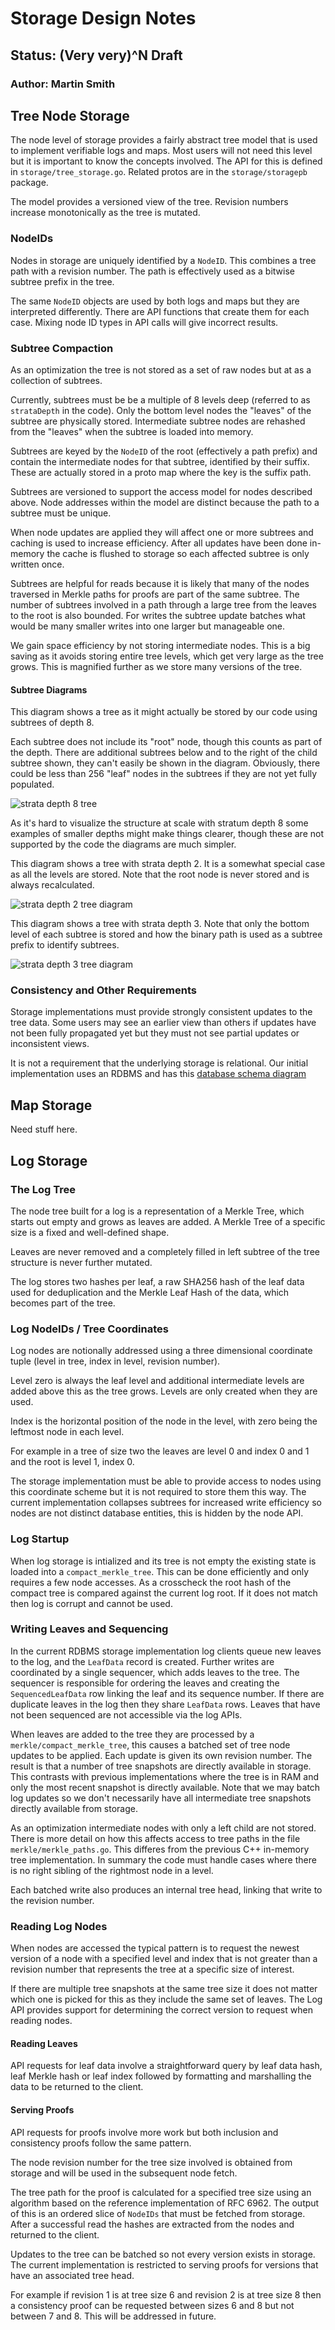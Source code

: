 # Storage Design Notes
## Status: (Very very)^N Draft
### Author: Martin Smith

## Tree Node Storage

The node level of storage provides a fairly abstract tree model that is used to implement
verifiable logs and maps. Most users will not need this level but it is important to know the
concepts involved. The API for this is defined in `storage/tree_storage.go`. Related protos are in
the `storage/storagepb` package.

The model provides a versioned view of the tree. Revision numbers increase monotonically as the
tree is mutated.

### NodeIDs

Nodes in storage are uniquely identified by a `NodeID`. This combines a tree path with
a revision number. The path is effectively used as a bitwise subtree prefix in the tree. 

The same `NodeID` objects are used by both logs and maps but they are interpreted differently.
There are API functions that create them for each case. Mixing node ID types in API calls will
give incorrect results.

### Subtree Compaction

As an optimization the tree is not stored as a set of raw nodes but at as a collection of subtrees.

Currently, subtrees must be be a multiple of 8 levels deep (referred to as `strataDepth` in the
code). Only the bottom level nodes the "leaves" of the subtree are physically stored.
Intermediate subtree nodes are rehashed from the "leaves" when the subtree is loaded into memory.

Subtrees are keyed by the `NodeID` of the root (effectively a path prefix) and contain the
intermediate nodes for that subtree, identified by their suffix. These are actually stored in a
proto map where the key is the suffix path. 

Subtrees are versioned to support the access model for nodes described above. Node addresses within
the model are distinct because the path to a subtree must be unique.

When node updates are applied they will affect one or more subtrees and caching is used to increase
efficiency. After all updates have been done in-memory the cache is flushed to storage so each
affected subtree is only written once.

Subtrees are helpful for reads because it is likely that many of the nodes traversed in
Merkle paths for proofs are part of the same subtree. The number of subtrees involved in a path
through a large tree from the leaves to the root is also bounded. For writes the subtree update
batches what would be many smaller writes into one larger but manageable one.

We gain space efficiency by not storing intermediate nodes. This is a big saving as it avoids
storing entire tree levels, which get very large as the tree grows. This is magnified further as we
store many versions of the tree.

#### Subtree Diagrams

This diagram shows a tree as it might actually be stored by our code using subtrees of depth 8.

Each subtree does not include its "root" node, though this counts as part of the depth. There are
additional subtrees below and to the right of the child subtree shown, they can't easily be shown
in the diagram. Obviously, there could be less than 256 "leaf" nodes in the subtrees if they are not
yet fully populated.

![strata depth 8 tree](StratumDepth8.png, "Stratum Depth 8")

As it's hard to visualize the structure at scale with stratum depth 8 some examples of smaller
depths might make things clearer, though these are not supported by the code the diagrams are
much simpler.

This diagram shows a tree with strata depth 2. It is a somewhat special case as all the levels are
stored. Note that the root node is never stored and is always recalculated.

![strata depth 2 tree diagram](StratumDepth2.png, "Stratum Depth 2")

This diagram shows a tree with strata depth 3. Note that only the bottom level of each subtree is
stored and how the binary path is used as a subtree prefix to identify subtrees.

![strata depth 3 tree diagram](StratumDepth3.png, "Stratum Depth 3")

### Consistency and Other Requirements

Storage implementations must provide strongly consistent updates to the tree data. Some users may
see an earlier view than others if updates have not been fully propagated yet but they must not see
partial updates or inconsistent views.

It is not a requirement that the underlying storage is relational. Our initial implementation uses
an RDBMS and has this [database schema diagram](database-diagram.pdf, "Trillian DB Schema")

## Map Storage

Need stuff here.

## Log Storage

### The Log Tree

The node tree built for a log is a representation of a Merkle Tree, which starts out empty and grows
as leaves are added. A Merkle Tree of a specific size is a fixed and well-defined shape.
                     
Leaves are never removed and a completely filled in left subtree of the tree
structure is never further mutated. 

The log stores two hashes per leaf, a raw SHA256 hash of the leaf data used for deduplication and
the Merkle Leaf Hash of the data, which becomes part of the tree.

### Log NodeIDs / Tree Coordinates

Log nodes are notionally addressed using a three dimensional coordinate tuple (level in tree, index
in level, revision number).

Level zero is always the leaf level and additional intermediate levels are added above this as the
tree grows. Levels are only created when they are used.

Index is the horizontal position of the node in the level, with zero being the leftmost node in
each level.

For example in a tree of size two the leaves are level 0 and index 0 and 1 and the root is
level 1, index 0.

The storage implementation must be able to provide access to nodes using this coordinate scheme but
it is not required to store them this way. The current implementation collapses subtrees for
increased write efficiency so nodes are not distinct database entities, this is hidden by the node
API.

### Log Startup

When log storage is intialized and its tree is not empty the existing state is loaded into a
`compact_merkle_tree`. This can be done efficiently and only requires a few node accesses. As a
crosscheck the root hash of the compact tree is compared against the current log root. If it does
not match then log is corrupt and cannot be used.

### Writing Leaves and Sequencing

In the current RDBMS storage implementation log clients queue new leaves to the log, and the 
`LeafData` record is created. Further writes are coordinated by a single sequencer, which adds 
leaves to the tree. The sequencer is responsible for ordering the leaves and creating the 
`SequencedLeafData` row linking the leaf and its sequence number. If there are duplicate leaves in
the log then they share `LeafData` rows. Leaves that have not been sequenced are not accessible 
via the log APIs.

When leaves are added to the tree they are processed by a `merkle/compact_merkle_tree`, this causes a
batched set of tree node updates to be applied. Each update is given its own revision number. The
result is that a number of tree snapshots are directly available in storage. This contrasts with
previous implementations where the tree is in RAM and only the most recent snapshot is directly
available. Note that we may batch log updates so we don't necessarily have all intermediate tree
snapshots directly available from storage.

As an optimization intermediate nodes with only a left child are not stored. There is more detail
on how this affects access to tree paths in the file `merkle/merkle_paths.go`. This differes from
the previous C++ in-memory tree implementation. In summary the code must handle cases where there
is no right sibling of the rightmost node in a level.

Each batched write also produces an internal tree head, linking that write to the revision number.

### Reading Log Nodes

When nodes are accessed the typical pattern is to request the newest version of a node with a
specified level and index that is not greater than a revision number that represents the tree at a
specific size of interest.

If there are multiple tree snapshots at the same tree size it does not matter which one is picked
for this as they include the same set of leaves. The Log API provides support for determining the
correct version to request when reading nodes.

#### Reading Leaves

API requests for leaf data involve a straightforward query by leaf data hash, leaf Merkle hash or
leaf index followed by formatting and marshalling the data to be returned to the client.

#### Serving Proofs

API requests for proofs involve more work but both inclusion and consistency proofs follow the 
same pattern.

The node revision number for the tree size involved is obtained from storage and will be used in
the subsequent node fetch.

The tree path for the proof is calculated for a specified tree size using an algorithm based on the
reference implementation of RFC 6962. The output of this is an ordered slice of `NodeIDs` that must 
be fetched from storage. After a successful read the hashes are extracted from the nodes and
returned to the client.

Updates to the tree can be batched so not every version exists in storage. The current
implementation is restricted to serving proofs for versions that have an associated
tree head. 

For example if revision 1 is at tree size 6 and revision 2 is at tree size 8 then a consistency
proof can be requested between sizes 6 and 8 but not between 7 and 8. This will be addressed in
future.